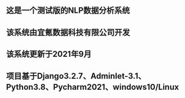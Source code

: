 ## 这是一个测试版的NLP数据分析系统

## 该系统由宜氪数据科技有限公司开发

## 该系统更新于2021年9月

## 项目基于**Django3.2.7**、**Adminlet-3.1**、Python3.8、Pycharm2021、windows10/Linux

##